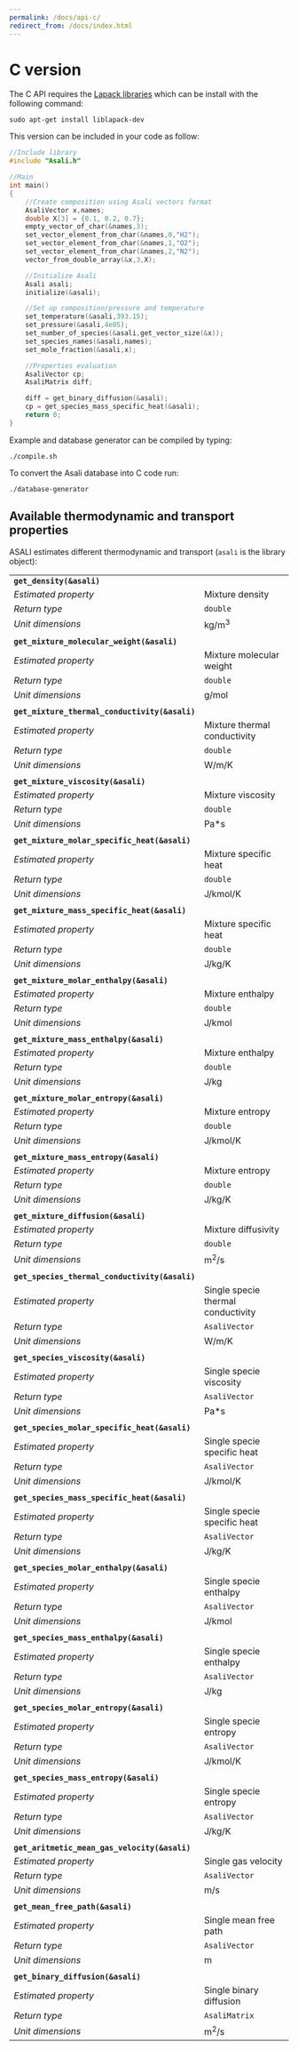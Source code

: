 ```yaml
---
permalink: /docs/api-c/
redirect_from: /docs/index.html
---
```


# **C version**
The C API requires the [Lapack libraries](http://www.netlib.org/lapack/) which can be install with the following command:

```
sudo apt-get install liblapack-dev
```  

This version can be included in your code as follow:  
```c
//Include library
#include "Asali.h"

//Main
int main()
{
    //Create composition using Asali vectors format
    AsaliVector x,names;
    double X[3] = {0.1, 0.2, 0.7};
    empty_vector_of_char(&names,3);
    set_vector_element_from_char(&names,0,"H2");
    set_vector_element_from_char(&names,1,"O2");
    set_vector_element_from_char(&names,2,"N2");
    vector_from_double_array(&x,3,X);

    //Initialize Asali
    Asali asali;
    initialize(&asali);

    //Set up composition/pressure and temperature
    set_temperature(&asali,393.15);
    set_pressure(&asali,4e05);
    set_number_of_species(&asali,get_vector_size(&x));
    set_species_names(&asali,names);
    set_mole_fraction(&asali,x);

    //Properties evaluation
    AsaliVector cp;
    AsaliMatrix diff;

    diff = get_binary_diffusion(&asali);
    cp = get_species_mass_specific_heat(&asali);
    return 0;
}
```
Example and database generator can be compiled by typing:
```
./compile.sh
```

To convert the Asali database into C code run:
```
./database-generator
```
## Available thermodynamic and transport properties
ASALI estimates different thermodynamic and transport (`asali` is the library object):

| | |
|:-|:-|
| **`get_density(&asali)`** | |
| *Estimated property*|Mixture density|
| *Return type*       |`double`|
| *Unit dimensions*   |kg/m<sup>3</sup>|
| | |
| **`get_mixture_molecular_weight(&asali)`** | |
| *Estimated property*|Mixture molecular weight |
| *Return type*       |`double`|
| *Unit dimensions*   |g/mol|
| | |
| **`get_mixture_thermal_conductivity(&asali)`** | |
| *Estimated property*|Mixture thermal conductivity |
| *Return type*       |`double`|
| *Unit dimensions*   |W/m/K|
| | |
| **`get_mixture_viscosity(&asali)`** | |
| *Estimated property*|Mixture viscosity |
| *Return type*       |`double`|
| *Unit dimensions*   |Pa*s|
| | |
| **`get_mixture_molar_specific_heat(&asali)`** | |
| *Estimated property*|Mixture specific heat |
| *Return type*       |`double`|
| *Unit dimensions*   |J/kmol/K|
| | |
| **`get_mixture_mass_specific_heat(&asali)`** | |
| *Estimated property*|Mixture specific heat |
| *Return type*       |`double`|
| *Unit dimensions*   |J/kg/K|
| | |
| **`get_mixture_molar_enthalpy(&asali)`** | |
| *Estimated property*|Mixture enthalpy|
| *Return type*       |`double`|
| *Unit dimensions*   |J/kmol|
| | |
| **`get_mixture_mass_enthalpy(&asali)`** | |
| *Estimated property*|Mixture enthalpy|
| *Return type*       |`double`|
| *Unit dimensions*   |J/kg|
| | |
| **`get_mixture_molar_entropy(&asali)`** | |
| *Estimated property*|Mixture entropy|
| *Return type*       |`double`|
| *Unit dimensions*   |J/kmol/K|
| | |
| **`get_mixture_mass_entropy(&asali)`** | |
| *Estimated property*|Mixture entropy|
| *Return type*       |`double`|
| *Unit dimensions*   |J/kg/K|
| | |
| **`get_mixture_diffusion(&asali)`** | |
| *Estimated property*|Mixture diffusivity|
| *Return type*       |`double`|
| *Unit dimensions*   |m<sup>2</sup>/s|
| | |
| **`get_species_thermal_conductivity(&asali)`** | |
| *Estimated property*|Single specie thermal conductivity|
| *Return type*       |`AsaliVector`|
| *Unit dimensions*   |W/m/K|
| | |
| **`get_species_viscosity(&asali)`** | |
| *Estimated property*|Single specie viscosity|
| *Return type*       |`AsaliVector`|
| *Unit dimensions*   |Pa*s|
| | |
| **`get_species_molar_specific_heat(&asali)`** | |
| *Estimated property*|Single specie specific heat|
| *Return type*       |`AsaliVector`|
| *Unit dimensions*   |J/kmol/K|
| | |
| **`get_species_mass_specific_heat(&asali)`** | |
| *Estimated property*|Single specie specific heat|
| *Return type*       |`AsaliVector`|
| *Unit dimensions*   |J/kg/K|
| | |
| **`get_species_molar_enthalpy(&asali)`** | |
| *Estimated property*|Single specie enthalpy|
| *Return type*       |`AsaliVector`|
| *Unit dimensions*   |J/kmol|
| | |
| **`get_species_mass_enthalpy(&asali)`** | |
| *Estimated property*|Single specie enthalpy|
| *Return type*       |`AsaliVector`|
| *Unit dimensions*   |J/kg|
| | |
| **`get_species_molar_entropy(&asali)`** | |
| *Estimated property*|Single specie entropy|
| *Return type*       |`AsaliVector`|
| *Unit dimensions*   |J/kmol/K|
| | |
| **`get_species_mass_entropy(&asali)`** | |
| *Estimated property*|Single specie entropy|
| *Return type*       |`AsaliVector`|
| *Unit dimensions*   |J/kg/K|
| | |
| **`get_aritmetic_mean_gas_velocity(&asali)`** | |
| *Estimated property*|Single gas velocity|
| *Return type*       |`AsaliVector`|
| *Unit dimensions*   |m/s|
| | |
| **`get_mean_free_path(&asali)`** | |
| *Estimated property*|Single mean free path|
| *Return type*       |`AsaliVector`|
| *Unit dimensions*   |m|
| | |
| **`get_binary_diffusion(&asali)`** | |
| *Estimated property*|Single binary diffusion|
| *Return type*       |`AsaliMatrix`|
| *Unit dimensions*   |m<sup>2</sup>/s|